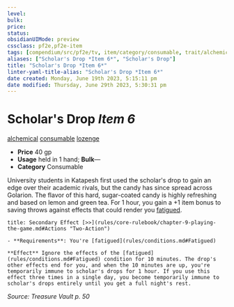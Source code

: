 ```yaml
---
level:
bulk:
price:
status:
obsidianUIMode: preview
cssclass: pf2e,pf2e-item
tags: [compendium/src/pf2e/tv, item/category/consumable, trait/alchemical, trait/consumable, trait/lozenge]
aliases: ["Scholar's Drop *Item 6*", "Scholar's Drop"]
title: "Scholar's Drop *Item 6*"
linter-yaml-title-alias: "Scholar's Drop *Item 6*"
date created: Monday, June 19th 2023, 5:15:11 pm
date modified: Thursday, June 29th 2023, 5:30:31 pm
---
```


# Scholar's Drop *Item 6*

[alchemical](rules/traits/alchemical.md) [consumable](rules/traits/consumable.md) [lozenge](rules/traits/lozenge-tv.md)  

- **Price** 40 gp
- **Usage** held in 1 hand; **Bulk**—
- **Category** Consumable

University students in Katapesh first used the scholar's drop to gain an edge over their academic rivals, but the candy has since spread across Golarion. The flavor of this hard, sugar-coated candy is highly refreshing and based on lemon and green tea. For 1 hour, you gain a +1 item bonus to saving throws against effects that could render you [fatigued](rules/conditions.md#Fatigued).

```ad-embed-ability
title: Secondary Effect [>>](rules/core-rulebook/chapter-9-playing-the-game.md#Actions "Two-Action")

- **Requirements**: You're [fatigued](rules/conditions.md#Fatigued)

**Effect** Ignore the effects of the [fatigued](rules/conditions.md#Fatigued) condition for 10 minutes. The drop's other effects end for you, and when the 10 minutes are up, you're temporarily immune to scholar's drops for 1 hour. If you use this effect three times in a single day, you become temporarily immune to scholar's drops entirely until you get a full night's rest.
```

*Source: Treasure Vault p. 50*
